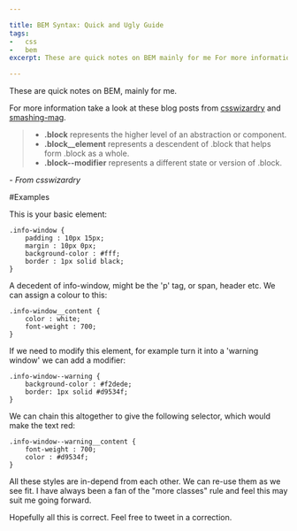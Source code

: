 ```yaml
---

title: BEM Syntax: Quick and Ugly Guide
tags:
-   css
-   bem
excerpt: These are quick notes on BEM mainly for me For more information take a look at these blog posts from csswizardry and smashing-mag block represents the higher level of an abstraction or component block element represents a descendent of block

---
```


These are quick notes on BEM, mainly for me. 

For more information take a look at these blog posts from [csswizardry](http://csswizardry.com/2013/01/mindbemding-getting-your-head-round-bem-syntax/) and [smashing-mag](http://www.smashingmagazine.com/2014/07/17/bem-methodology-for-small-projects/).

> -   **.block** represents the higher level of an abstraction or component.
> -   **.block\_\_element** represents a descendent of .block that helps form .block as a whole.
> -   **.block--modifier** represents a different state or version of .block.

_- From csswizardry_

\#Examples

This is your basic element:

```language-css
.info-window { 
	padding : 10px 15px;
    margin : 10px 0px;
	background-color : #fff; 
    border : 1px solid black; 
}
```

A decedent of info-window, might be the 'p' tag, or span, header etc. We can assign a colour to this:

```language-css
.info-window__content {
	color : white;
    font-weight : 700; 
}
```

If we need to modify this element, for example turn it into a 'warning window' we can add a modifier:

```language-css
.info-window--warning {
	background-color : #f2dede;
    border: 1px solid #d9534f;
}
```

We can chain this altogether to give the following selector, which would make the text red:

```language-css
.info-window--warning__content {
	font-weight : 700; 
	color : #d9534f;
}
```

All these styles are in-depend from each other. We can re-use them as we see fit. I have always been a fan of the "more classes" rule and feel this may suit me going forward.

Hopefully all this is correct. Feel free to tweet in a correction.
